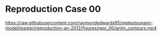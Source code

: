 # Reproduction Case 00

https://raw.githubusercontent.com/raymondedwards95/meteotsunami-model/master/reproduction-an-2012/figures/repr_00/anim_contours.mp4

